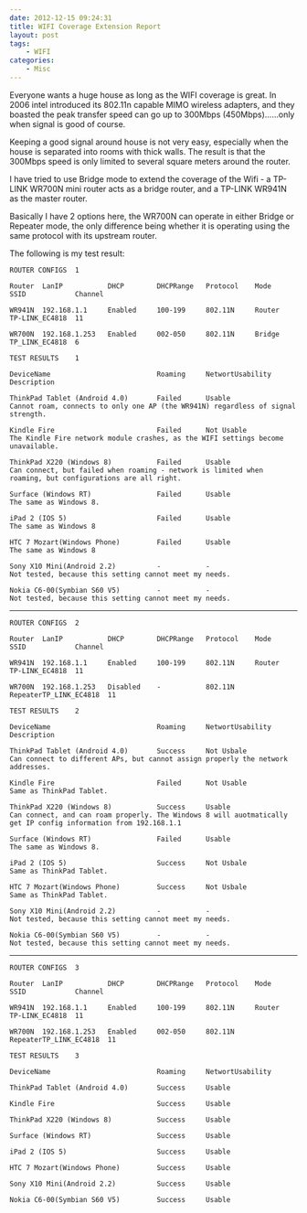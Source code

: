 ```yaml
---
date: 2012-12-15 09:24:31
title: WIFI Coverage Extension Report
layout: post
tags:
    - WIFI
categories:
    - Misc
---
```


Everyone wants a huge house as long as the WIFI coverage is great. In 2006 intel introduced its 802.11n capable MIMO wireless adapters, and they boasted the peak transfer speed can go up to 300Mbps (450Mbps)......only when signal is good of course.

Keeping a good signal around  house is not very easy, especially when the house is separated into rooms with thick walls. The result is that the 300Mbps speed is only limited to several square meters around the router.

I have tried to use Bridge mode to extend the coverage of the Wifi - a TP-LINK WR700N mini router acts as a bridge router, and a TP-LINK WR941N as the master router.

Basically I have 2 options here, the WR700N can operate in either Bridge or Repeater mode, the only difference being whether it is operating using the same protocol with its upstream router.

The following is my test result:

	ROUTER CONFIGS	1

	Router	LanIP			DHCP		DHCPRange	Protocol	Mode	SSID			Channel

	WR941N	192.168.1.1		Enabled		100-199		802.11N		Router	TP-LINK_EC4818	11

	WR700N	192.168.1.253	Enabled		002-050		802.11N		Bridge	TP_LINK_EC4818	6

	TEST RESULTS 	1
	
	DeviceName							Roaming		NetwortUsability	Description

	ThinkPad Tablet (Android 4.0)		Failed		Usable				Cannot roam, connects to only one AP (the WR941N) regardless of signal strength.

	Kindle Fire							Failed		Not Usable			The Kindle Fire network module crashes, as the WIFI settings become unavailable.

	ThinkPad X220 (Windows 8)			Failed		Usable				Can connect, but failed when roaming - network is limited when roaming, but configurations are all right.

	Surface (Windows RT)				Failed		Usable				The same as Windows 8.

	iPad 2 (IOS 5)						Failed		Usable				The same as Windows 8

	HTC 7 Mozart(Windows Phone)			Failed 		Usable 				The same as Windows 8

	Sony X10 Mini(Android 2.2)			- 			-					Not tested, because this setting cannot meet my needs.

	Nokia C6-00(Symbian S60 V5)			-			-					Not tested, because this setting cannot meet my needs.



----------------------------

	ROUTER CONFIGS	2

	Router	LanIP			DHCP		DHCPRange	Protocol	Mode	SSID			Channel

	WR941N	192.168.1.1		Enabled		100-199		802.11N		Router	TP-LINK_EC4818	11

	WR700N	192.168.1.253	Disabled	-			802.11N		RepeaterTP_LINK_EC4818	11
	
	TEST RESULTS 	2
	
	DeviceName							Roaming		NetwortUsability	Description

	ThinkPad Tablet (Android 4.0)		Success		Not Usbale			Can connect to different APs, but cannot assign properly the network addresses.

	Kindle Fire							Failed		Not Usable			Same as ThinkPad Tablet.

	ThinkPad X220 (Windows 8)			Success		Usable				Can connect, and can roam properly. The Windows 8 will auotmatically get IP config information from 192.168.1.1

	Surface (Windows RT)				Failed		Usable				The same as Windows 8.

	iPad 2 (IOS 5)						Success		Not Usbale			Same as ThinkPad Tablet.

	HTC 7 Mozart(Windows Phone)			Success		Not Usbale			Same as ThinkPad Tablet.

	Sony X10 Mini(Android 2.2)			- 			-					Not tested, because this setting cannot meet my needs.

	Nokia C6-00(Symbian S60 V5)			-			-					Not tested, because this setting cannot meet my needs.
	


----------------------------

	ROUTER CONFIGS	3

	Router	LanIP			DHCP		DHCPRange	Protocol	Mode	SSID			Channel

	WR941N	192.168.1.1		Enabled		100-199		802.11N		Router	TP-LINK_EC4818	11

	WR700N	192.168.1.253	Enabled		002-050		802.11N		RepeaterTP_LINK_EC4818	11
	
	TEST RESULTS 	3 
	
	DeviceName							Roaming		NetwortUsability	

	ThinkPad Tablet (Android 4.0)		Success		Usable			

	Kindle Fire							Success		Usable			

	ThinkPad X220 (Windows 8)			Success		Usable				

	Surface (Windows RT)				Success		Usable				

	iPad 2 (IOS 5)						Success		Usable			

	HTC 7 Mozart(Windows Phone)			Success		Usable			

	Sony X10 Mini(Android 2.2)			Success		Usable				

	Nokia C6-00(Symbian S60 V5)			Success		Usable			


